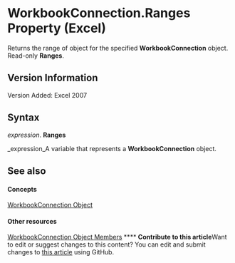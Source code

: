 
# WorkbookConnection.Ranges Property (Excel)

Returns the range of object for the specified  **WorkbookConnection** object. Read-only **Ranges**.


## Version Information

Version Added: Excel 2007 


## Syntax

 _expression_. **Ranges**

 _expression_A variable that represents a  **WorkbookConnection** object.


## See also


#### Concepts


 [WorkbookConnection Object](5974dd57-7671-cd55-3f8f-6a76fa938317.md)
#### Other resources


 [WorkbookConnection Object Members](1c692856-1ddb-1d7d-4463-143cba3dfbe8.md)
****   **Contribute to this article**Want to edit or suggest changes to this content? You can edit and submit changes to  [this article](https://github.com/jhershey00/VBA_Excel_Test/OpenXMLCon/articles/639d15c2-44ae-6f6c-c876-1514e3ab7bb0.md) using GitHub.

